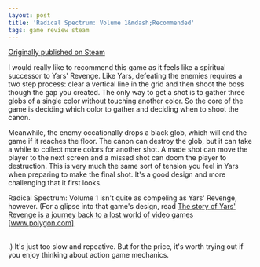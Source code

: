 ```yaml
---
layout: post
title: 'Radical Spectrum: Volume 1&mdash;Recommended'
tags: game review steam
---
```


[Originally published on Steam](https://steamcommunity.com/id/jlericson/recommended/486150/)


 I would really like to recommend this game as it feels like a spiritual successor to Yars' Revenge. Like Yars, defeating the enemies requires a two step process: clear a vertical line in the grid and then shoot the boss though the gap you created. The only way to get a shot is to gather three globs of a single color without touching another color. So the core of the game is deciding which color to gather and deciding when to shoot the canon.
 

 

 Meanwhile, the enemy occationally drops a black glob, which will end the game if it reaches the floor. The canon can destroy the glob, but it can take a while to collect more colors for another shot. A made shot can move the player to the next screen and a missed shot can doom the player to destruction. This is very much the same sort of tension you feel in Yars when preparing to make the final shot. It's a good design and more challenging that it first looks.
 

 

 Radical Spectrum: Volume 1 isn't quite as compeling as Yars' Revenge, however. (For a glipse into that game's design, read
 <a class="bb_link" href="http://www.polygon.com/2015/3/9/8163747/yars-revenge-is-a-journey-back-to-a-lost-world-of-video-games" target="_blank" rel="noreferrer">
  The story of Yars' Revenge is a journey back to a lost world of video games
 </a>
 <span class="bb_link_host">
  [www.polygon.com]
</details><br/>
 .) It's just too slow and repeative. But for the price, it's worth trying out if you enjoy thinking about action game mechanics.
